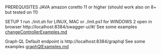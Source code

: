 PREREQUISITES
JAVA amazon coretto 11 or higher (should work also on 8+ but tested on 11)

SETUP
1 run ./init.sh for LINUX, MAC or ./init.ps1 for WINDOWS
2 open in browser http://localhost:8384/swagger-ui/#/
See some examples [changeControllerExamples.md](changeControllerExamples.md)

Graph QL
Default endpoint is http://localhost:8384/graphql
See some examples [graphQlExamples.md](graphQlExamples.md)
